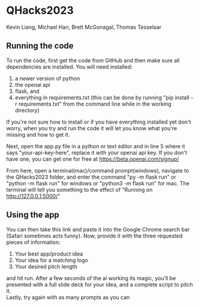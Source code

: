 # QHacks2023
Kevin Liang, Michael Han, Brett McGonagal, Thomas Tesselaar

## Running the code
To run the code, first get the code from GitHub and then make sure all dependencies are installed. You will need installed:
1. a newer version of python
2. the openai api 
3. flask, and
4. everything in requirements.txt (this can be done by running "pip install -r requirements.txt" from the command line while in the working directory)

If you're not sure how to install or if you have everything installed yet don't worry, when you try and run the code it will let you know what you're missing and how to get it.

Next, open the app.py file in a python or text editor and in line 5 where it says "your-api-key-here", replace it with your openai api key. If you don't have one, you can get one for free at https://beta.openai.com/signup/ 

From here, open a terminal(mac)/command prompt(windows), navigate to the QHacks2023 folder, and enter the command "py -m flask run" or "python -m flask run" for windows or "python3 -m flask run" for mac. The terminal will tell you something to the effect of "Running on http://127.0.0.1:5000/"

## Using the app
You can then take this link and paste it into the Google Chrome search bar (Safari sometimes acts funny). Now, provide it with the three requested pieces of information:
1. Your best app/product idea
2. Your idea for a matching logo
3. Your desired pitch length<br>

and hit run. After a few seconds of the ai working its magic, you'll be presented with a full slide deck for your idea, and a complete script to pitch it.
<br>
Lastly, try again with as many prompts as you can
